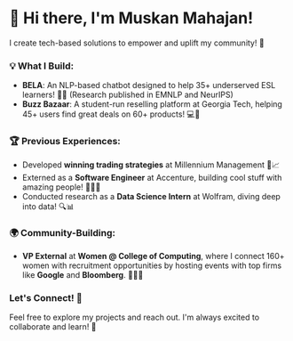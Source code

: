 # 👋 Hi there, I'm Muskan Mahajan! 

I create tech-based solutions to empower and uplift my community! 🌱

### 💡 What I Build:
- **BELA**: An NLP-based chatbot designed to help 35+ underserved ESL learners! 🤖✨ (Research published in EMNLP and NeurIPS)
- **Buzz Bazaar**: A student-run reselling platform at Georgia Tech, helping 45+ users find great deals on 60+ products! 💻💸

### 🏆 Previous Experiences:
- Developed **winning trading strategies** at Millennium Management 💼📈
- Externed as a **Software Engineer** at Accenture, building cool stuff with amazing people! 👩‍💻✨
- Conducted research as a **Data Science Intern** at Wolfram, diving deep into data! 🔍📊

### 🌍 Community-Building:
- **VP External** at **Women @ College of Computing**, where I connect 160+ women with recruitment opportunities by hosting events with top firms like **Google** and **Bloomberg**. 👩‍💻💖

### Let's Connect! 🌟  
Feel free to explore my projects and reach out. I'm always excited to collaborate and learn! 💬
